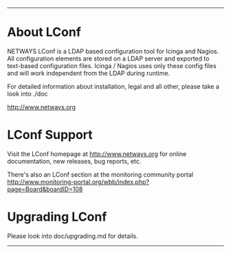 --------------------------------------------------------

About LConf
===========

NETWAYS LConf is a LDAP based configuration tool for Icinga
and Nagios. All configuration elements are stored on a LDAP
server and exported to text-based configuration files.
Icinga / Nagios uses only these config files and will work
independent from the LDAP during runtime.

For detailed information about installation, legal and all
other, please take a look into ./doc

http://www.netways.org


LConf Support
=============

Visit the LConf homepage at http://www.netways.org for online
documentation, new releases, bug reports, etc.

There's also an LConf section at the monitoring community portal
http://www.monitoring-portal.org/wbb/index.php?page=Board&boardID=108


Upgrading LConf
===============

Please look into doc/upgrading.md for details.

--------------------------------------------------------


